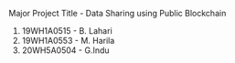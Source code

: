 Major Project Title - Data Sharing using Public Blockchain
1. 19WH1A0515 - B. Lahari
2. 19WH1A0553 - M. Harila
3. 20WH5A0504 - G.Indu
